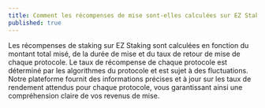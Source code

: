 ```yaml
---
title: Comment les récompenses de mise sont-elles calculées sur EZ Staking ?
published: true
---
```


Les récompenses de staking sur EZ Staking sont calculées en fonction du montant total misé, de la durée de mise et du taux de retour de mise de chaque protocole. Le taux de récompense de chaque protocole est déterminé par les algorithmes du protocole et est sujet à des fluctuations. Notre plateforme fournit des informations précises et à jour sur les taux de rendement attendus pour chaque protocole, vous garantissant ainsi une compréhension claire de vos revenus de mise.
